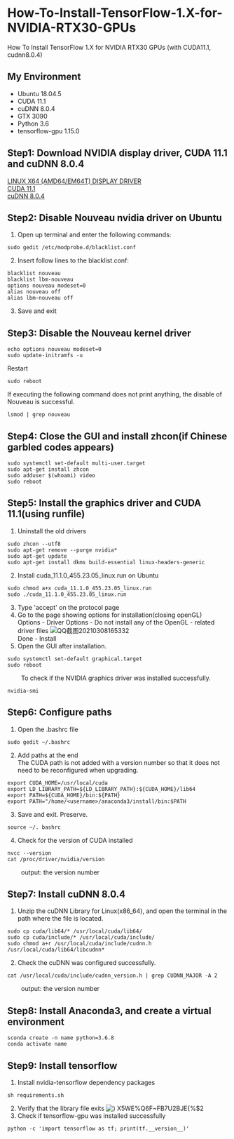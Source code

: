 # How-To-Install-TensorFlow-1.X-for-NVIDIA-RTX30-GPUs
How To Install TensorFlow 1.X for NVIDIA RTX30 GPUs (with CUDA11.1, cudnn8.0.4)

## My Environment
- Ubuntu 18.04.5
- CUDA 11.1
- cuDNN 8.0.4
- GTX 3090
- Python 3.6
- tensorflow-gpu 1.15.0</br>
## Step1: Download NVIDIA display driver, CUDA 11.1 and cuDNN 8.0.4
<a href="https://www.nvidia.com/Download/driverResults.aspx/163518/en-us" target="_blank">LINUX X64 (AMD64/EM64T) DISPLAY DRIVER</a><br/>
<a href="https://developer.download.nvidia.com/compute/cuda/11.1.0/local_installers/cuda_11.1.0_455.23.05_linux.run" target="_blank">CUDA 11.1</a><br/>
<a href="https://developer.nvidia.com/rdp/cudnn-archive" target="_blank">cuDNN 8.0.4</a>
## Step2: Disable Nouveau nvidia driver on Ubuntu
 1) Open up terminal and enter the following commands:
 ```
 sudo gedit /etc/modprobe.d/blacklist.conf
 ```
 2) Insert follow lines to the blacklist.conf:
```
blacklist nouveau
blacklist lbm-nouveau
options nouveau modeset=0
alias nouveau off
alias lbm-nouveau off
```
 3) Save and exit
## Step3: Disable the Nouveau kernel driver
```
echo options nouveau modeset=0
sudo update-initramfs -u
```
Restart
```
sudo reboot
```
If executing the following command does not print anything, the disable of Nouveau is successful.
```
lsmod | grep nouveau
```
## Step4: Close the GUI and install zhcon(if Chinese garbled codes appears)
```
sudo systemctl set-default multi-user.target
sudo apt-get install zhcon
sudo adduser $(whoami) video
sudo reboot
```
## Step5: Install the graphics driver and CUDA 11.1(using runfile)
1) Uninstall the old drivers
```
sudo zhcon --utf8
sudo apt-get remove --purge nvidia*
sudo apt-get update
sudo apt-get install dkms build-essential linux-headers-generic
```
2) Install cuda_11.1.0_455.23.05_linux.run on Ubuntu
```
sudo chmod a+x cuda_11.1.0_455.23.05_linux.run
sudo ./cuda_11.1.0_455.23.05_linux.run
```
3) Type 'accept' on the protocol page
4) Go to the page showing options for installation(closing openGL)</br>
Options - Driver Options - Do not install any of the OpenGL - related driver files
![QQ截图20210308165332](https://user-images.githubusercontent.com/50128244/110297950-f3ad3d80-802e-11eb-9782-33f5051c8605.png)</br>
Done - Install
5) Open the GUI after installation.
```
sudo systemctl set-default graphical.target
sudo reboot
```
&nbsp;&nbsp;&nbsp;&nbsp;&nbsp;&nbsp;&nbsp;&nbsp;To check if the NVIDIA graphics driver was installed successfully.
```
nvidia-smi
```
## Step6: Configure paths
1) Open the .bashrc file 
```
sudo gedit ~/.bashrc
```
2) Add paths at the end</br>
The CUDA path is not added with a version number so that it does not need to be reconfigured when upgrading.
```
export CUDA_HOME=/usr/local/cuda
export LD_LIBRARY_PATH=${LD_LIBRARY_PATH}:${CUDA_HOME}/lib64
export PATH=${CUDA_HOME}/bin:${PATH}
export PATH="/home/<username>/anaconda3/install/bin:$PATH
```
3) Save and exit. Preserve.
```
source ~/. bashrc
```
4) Check for the version of CUDA installed
```
nvcc --version
cat /proc/driver/nvidia/version
```
&nbsp;&nbsp;&nbsp;&nbsp;&nbsp;&nbsp;&nbsp;&nbsp;output: the version number
## Step7: Install cuDNN 8.0.4
1) Unzip the cuDNN Library for Linux(x86_64), and open the terminal in the path where the file is located.
```
sudo cp cuda/lib64/* /usr/local/cuda/lib64/
sudo cp cuda/include/* /usr/local/cuda/include/
sudo chmod a+r /usr/local/cuda/include/cudnn.h /usr/local/cuda/lib64/libcudnn*
```
2) Check the cuDNN was configured successfully.
```
cat /usr/local/cuda/include/cudnn_version.h | grep CUDNN_MAJOR -A 2
```
&nbsp;&nbsp;&nbsp;&nbsp;&nbsp;&nbsp;&nbsp;&nbsp;output: the version number
## Step8: Install Anaconda3, and create a virtual environment
```
sconda create -n name python=3.6.8
conda activate name
```
## Step9: Install tensorflow
1) Install nvidia-tensorflow dependency packages
```
sh requirements.sh
```
2) Verify that the library file exits
![) X5WE%Q6F~FB7U2BJE{%$2](https://user-images.githubusercontent.com/50128244/110304126-2d357700-8036-11eb-8532-f9b40dca428d.png)
3) Check if tensorflow-gpu was installed successfully
```
python -c 'import tensorflow as tf; print(tf.__version__)'
```

